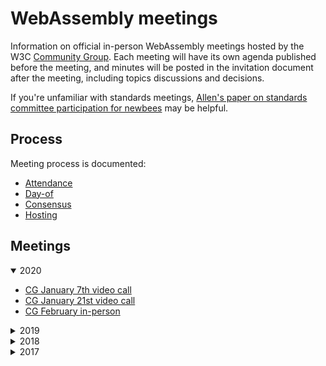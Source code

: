 # WebAssembly meetings

Information on official in-person WebAssembly meetings hosted by the W3C
[Community Group](https://w3.org/community/webassembly/). Each meeting will have its own
agenda published before the meeting, and minutes will be posted in the
invitation document after the meeting, including topics discussions and
decisions.

If you're unfamiliar with standards meetings,
[Allen's paper on standards committee participation for newbees](http://wirfs-brock.com/allen/files/papers/standpats-asianplop2016.pdf)
may be helpful.

## Process

Meeting process is documented:

* [Attendance](process/attendance.md)
* [Day-of](process/day-of.md)
* [Consensus](process/consensus.md)
* [Hosting](process/hosting.md)

## Meetings

<details open>
<summary>2020</summary>

   * [CG January 7th video call](2019/CG-01-07.md)
   * [CG January 21st video call](2019/CG-01-21.md)
   * [CG February in-person](2020/CG-02.md)

</details>

<details>
<summary>2019</summary>
  
   * [CG January 8th video call](2019/CG-01-08.md)
   * [WG January 16th video call](2019/WG-01-16.md)
   * [CG January 22nd video call](2019/CG-01-22.md)
   * [CG February 5th video call](2019/CG-02-05.md)
   * [WG February 13th video call](2019/WG-02-13.md)
   * [CG February 19th video call](2019/CG-02-19.md)
   * [CG March 5th video call](2019/CG-03-05.md)
   * [WG March 13th video call](2019/WG-03-13.md)
   * [CG March 19th video call](2019/CG-03-19.md)
   * [CG April 2nd video call](2019/CG-04-02.md)
   * [WG April 10th video call](2019/WG-04-10.md)
   * [CG April 16th video call](2019/CG-04-16.md)
   * [CG April 30th video call](2019/CG-04-30.md)
   * [CG May 14th video call](2019/CG-05-14.md)
   * [WG May 22nd video call](2019/WG-05-22.md)
   * [CG May 28th video call](2019/CG-05-28.md)
   * [CG June in-person](2019/CG-06.md)
   * [CG July 9th video call](2019/CG-07-09.md)
   * [WG July 17th video call](2019/WG-07-17.md)
   * [CG July 23rd video call](2019/CG-07-23.md)
   * [CG August 6th video call](2019/CG-08-06.md)
   * [CG August 20th video call](2019/CG-08-20.md)
   * [WG August 28th video call](2019/WG-08-28.md)
   * [CG September 3rd video call](2019/CG-09-03.md)
   * [CG September 17th video call](2019/CG-09-17.md)
   * [CG October 1st video call](2019/CG-10-01.md)
   * [CG October 15th video call](2019/CG-10-15.md)
   * [CG October 29th video call](2019/CG-10-29.md)
   * [CG November 12th video call](2019/CG-11-12.md)
   * [CG December 10th video call](2019/CG-12-10.md)

</details>

<details>
<summary>2018</summary>

   * [CG January 9th video call](2018/CG-01-09.md)
   * [WG January 11th video call](2018/WG-01-11.md)
   * [CG January 26th video call](2018/CG-01-26.md)
   * [CG February 6th video call](2018/CG-02-06.md)
   * [WG February 12th video call](2018/WG-02-12.md)
   * [CG February 21st video call](2018/CG-02-21.md)
   * [WG February 28th video call](2018/WG-02-28.md)
   * [CG March 6th video call](2018/CG-03-06.md)
   * [CG March 20th/21st video call](2018/CG-03-20v21.md)
   * [WG March 21st/22nd video call](2018/WG-03-21v22.md)
   * [CG April in-person](2018/CG-04.md)
   * [WG April 4th video call](2018/WG-04-04.md)
   * [CG May 1st video call](2018/CG-05-01.md)
   * [WG May 2nd video call](2018/WG-05-02.md)
   * [CG May 15th video call](2018/CG-05-15.md)
   * [WG May 23rd video call](2018/WG-05-23.md)
   * [CG May 29th video call](2018/CG-05-29.md)
   * [WG June 6th video call](2018/WG-06-06.md)
   * [CG June 12th video call](2018/CG-06-12.md)
   * [CG June 26th video call](2018/CG-06-26.md)
   * [CG July 10th video call](2018/CG-07-10.md)
   * [WG July 18th video call](2018/WG-07-18.md)
   * [CG July 24th video call](2018/CG-07-24.md)
   * [CG August 7th video call](2018/CG-08-07.md)
   * [WG August 15th video call](2018/WG-08-15.md)
   * [CG August 21st video call](2018/CG-08-21.md)
   * [WG August 29th video call](2018/WG-08-29.md)
   * [CG September 4th video call](2018/CG-09-04.md)
   * [WG September 12th video call](2018/WG-09-12.md)
   * [CG September 18th video call](2018/CG-09-18.md)
   * [WG September 26th video call](2018/WG-09-26.md)
   * [CG October 2nd video call](2018/CG-10-02.md)
   * [WG October 10th video call](2018/WG-10-10.md)
   * [CG October 16th video call](2018/CG-10-16.md)
   * [TPAC - CG/WG October in-person](2018/TPAC.md)
   * [WG November 7th video call](2018/WG-11-7.md)
   * [CG November 13th video call](2018/CG-11-13.md)
   * [CG November 27th video call](2018/CG-11-27.md)
   * [WG December 5th video call](2018/WG-12-05.md)
   * [CG December 11th video call](2018/CG-12-11.md)

</details>

<details>
<summary>2017</summary>

   * [CG May in-person](2017/CG-05.md)
   * [CG July 6th video call](2017/CG-07-06.md)
   * [CG July in-person](2017/CG-07.md)
   * [CG August 8th video call](2017/CG-08-08.md)
   * [CG August 22nd video call](2017/CG-08-22.md)
   * [CG September 5th video call](2017/CG-09-05.md)
   * [WG September 15th video call](2017/WG-09-15.md)
   * [CG September 19th video call](2017/CG-09-19.md)
   * [CG October 3rd video call](2017/CG-10-03.md)
   * [CG October 17th video call](2017/CG-10-17.md)
   * [CG November in-person](2017/CG-11.md)
   * [TPAC](2017/TPAC.md)
   * [CG November 14th video call](2017/CG-11-14.md)
   * [CG November 28th video call](2017/CG-11-28.md)
   * [WG December 6th video call](2017/WG-12-06.md)
   * [CG December 12th video call](2017/CG-12-12.md)

</details>
